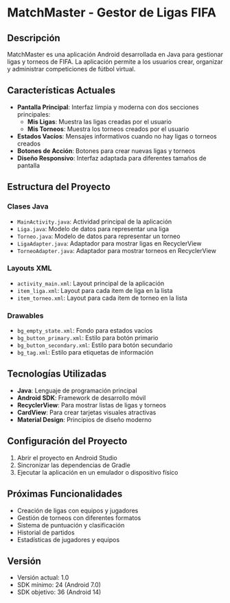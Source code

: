 # MatchMaster - Gestor de Ligas FIFA

## Descripción
MatchMaster es una aplicación Android desarrollada en Java para gestionar ligas y torneos de FIFA. La aplicación permite a los usuarios crear, organizar y administrar competiciones de fútbol virtual.

## Características Actuales
- **Pantalla Principal**: Interfaz limpia y moderna con dos secciones principales:
  - **Mis Ligas**: Muestra las ligas creadas por el usuario
  - **Mis Torneos**: Muestra los torneos creados por el usuario
- **Estados Vacíos**: Mensajes informativos cuando no hay ligas o torneos creados
- **Botones de Acción**: Botones para crear nuevas ligas y torneos
- **Diseño Responsivo**: Interfaz adaptada para diferentes tamaños de pantalla

## Estructura del Proyecto

### Clases Java
- `MainActivity.java`: Actividad principal de la aplicación
- `Liga.java`: Modelo de datos para representar una liga
- `Torneo.java`: Modelo de datos para representar un torneo
- `LigaAdapter.java`: Adaptador para mostrar ligas en RecyclerView
- `TorneoAdapter.java`: Adaptador para mostrar torneos en RecyclerView

### Layouts XML
- `activity_main.xml`: Layout principal de la aplicación
- `item_liga.xml`: Layout para cada item de liga en la lista
- `item_torneo.xml`: Layout para cada item de torneo en la lista

### Drawables
- `bg_empty_state.xml`: Fondo para estados vacíos
- `bg_button_primary.xml`: Estilo para botón primario
- `bg_button_secondary.xml`: Estilo para botón secundario
- `bg_tag.xml`: Estilo para etiquetas de información

## Tecnologías Utilizadas
- **Java**: Lenguaje de programación principal
- **Android SDK**: Framework de desarrollo móvil
- **RecyclerView**: Para mostrar listas de ligas y torneos
- **CardView**: Para crear tarjetas visuales atractivas
- **Material Design**: Principios de diseño moderno

## Configuración del Proyecto
1. Abrir el proyecto en Android Studio
2. Sincronizar las dependencias de Gradle
3. Ejecutar la aplicación en un emulador o dispositivo físico

## Próximas Funcionalidades
- Creación de ligas con equipos y jugadores
- Gestión de torneos con diferentes formatos
- Sistema de puntuación y clasificación
- Historial de partidos
- Estadísticas de jugadores y equipos

## Versión
- Versión actual: 1.0
- SDK mínimo: 24 (Android 7.0)
- SDK objetivo: 36 (Android 14) 